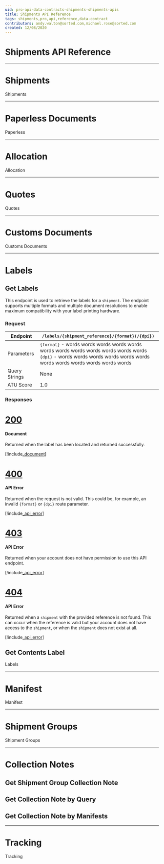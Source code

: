 ```yaml
---
uid: pro-api-data-contracts-shipments-shipments-apis
title: Shipments API Reference
tags: shipments,pro,api,reference,data-contract
contributors: andy.walton@sorted.com,michael.rose@sorted.com
created: 12/08/2020
---
```

# Shipments API Reference

---

# Shipments

Shipments

---

# Paperless Documents

Paperless

---

# Allocation

Allocation

---

# Quotes

Quotes

---

# Customs Documents

Customs Documents

---

# Labels

## Get Labels

This endpoint is used to retrieve the labels for a `shipment`. The endpoint supports multiple formats and multiple document resolutions to enable maximum compatibility with your label printing hardware.

### Request

| Endpoint | `/labels/{shipment_reference}/{format}(/{dpi})` |
|---|---|
| Parameters | `{format}` - words words words words words words words words words words words words <br /> `{dpi}` - words words words words words words words words words words words words |
| Query Strings | None |
| ATU Score | 1.0 |

### Responses

# [200](#tab/get-labels-200)

#### Document

Returned when the label has been located and returned successfully.

[!include[_document](includes/_document.md)]

# [400](#tab/get-labels-400)

#### API Error 

Returned when the request is not valid. This could be, for example, an invalid `{format}` or `{dpi}` route parameter.

[!include[_api_error](includes/_api_error.md)]

# [403](#tab/get-labels-403)

#### API Error 

Returned when your account does not have permission to use this API endpoint.

[!include[_api_error](includes/_api_error.md)]

# [404](#tab/get-labels-404)

#### API Error

Returned when a `shipment` with the provided reference is not found. This can occur when the reference is valid but your account does not have access to the `shipment`, or when the `shipment` does not exist at all.

[!include[_api_error](includes/_api_error.md)]

## Get Contents Label

Labels

---

# Manifest

Manifest

---

# Shipment Groups

Shipment Groups

---

# Collection Notes

## Get Shipment Group Collection Note

## Get Collection Note by Query

## Get Collection Note by Manifests

---

# Tracking

Tracking